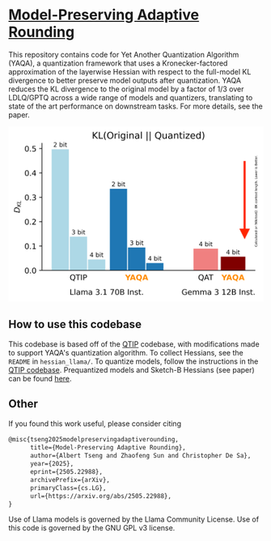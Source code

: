 # [Model-Preserving Adaptive Rounding](https://arxiv.org/abs/2505.22988)

This repository contains code for Yet Another Quantization Algorithm (YAQA), a quantization framework that uses a Kronecker-factored approximation of the layerwise Hessian with respect to the full-model KL divergence to better preserve model outputs after quantization.
YAQA reduces the KL divergence to the original model by a factor of 1/3 over LDLQ/GPTQ across a wide range of models and quantizers, translating to state of the art performance on downstream tasks.
For more details, see the paper.

<img src="assets/comp.png" width="800">

## How to use this codebase

This codebase is based off of the [QTIP](https://github.com/Cornell-RelaxML/qtip) codebase, with modifications made to support YAQA's quantization algorithm.
To collect Hessians, see the `README` in `hessian_llama/`.
To quantize models, follow the instructions in the [QTIP codebase](https://github.com/Cornell-RelaxML/qtip).
Prequantized models and Sketch-B Hessians (see paper) can be found [here](https://huggingface.co/collections/relaxml/yaqa-6837d4c8896eb9ceb7cb899e).

## Other

If you found this work useful, please consider citing
```
@misc{tseng2025modelpreservingadaptiverounding,
      title={Model-Preserving Adaptive Rounding}, 
      author={Albert Tseng and Zhaofeng Sun and Christopher De Sa},
      year={2025},
      eprint={2505.22988},
      archivePrefix={arXiv},
      primaryClass={cs.LG},
      url={https://arxiv.org/abs/2505.22988}, 
}
```

Use of Llama models is governed by the Llama Community License. Use of this code is governed by the GNU GPL v3 license.
